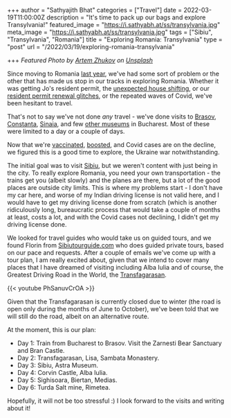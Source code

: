 +++
author = "Sathyajith Bhat"
categories = ["Travel"]
date = 2022-03-19T11:00:00Z
description = "It's time to pack up our bags and explore Transylvania!"
featured_image = "https://i.sathyabh.at/ss/transylvania.jpg"
meta_image = "https://i.sathyabh.at/ss/transylvania.jpg"
tags = ["Sibiu", "Transylvania", "Romania"]
title = "Exploring Romania: Transylvania"
type = "post"
url = "/2022/03/19/exploring-romania-transylvania"

+++
_Featured Photo by_ [_Artem Zhukov_](https://unsplash.com/@artemioz?utm_source=unsplash&utm_medium=referral&utm_content=creditCopyText) _on_ [_Unsplash_](https://unsplash.com/s/photos/transylvania?utm_source=unsplash&utm_medium=referral&utm_content=creditCopyText)

Since moving to Romania [last year](https://sathyabh.at/2022/01/08/a-look-back-at-2021/), we've had some sort of problem or the other that has made us stop in our tracks in exploring Romania. Whether it was getting Jo's resident permit, the [unexpected house shifting](https://sathyabh.at/2021/11/11/moving-house/), or our [resident permit renewal glitches](https://sathyabh.at/2021/12/25/blue-card-blues/), or the repeated waves of Covid, we've been hesitant to travel.

That's not to say we've not done _any_ travel - we've done visits to [Brasov](https://pics.sathyabh.at/brasov-2021), [Constanta](https://pics.sathyabh.at/constanta-2021), [Sinaia](https://pics.sathyabh.at/sinaia-2021), and few [other museums](https://pics.sathyabh.at/romania) in Bucharest. Most of these were limited to a day or a couple of days.

Now that we're [vaccinated](https://sathyabh.at/2021/06/21/getting-covid-19-vaccine-as-a-foreigner-in-romania/), [boosted](https://sathyabh.at/2022/01/03/covid-booster/), and Covid cases are on the decline, we figured this is a good time to explore, the Ukraine war notwithstanding.

The initial goal was to visit [Sibiu](https://en.wikipedia.org/wiki/Sibiu), but we weren't content with just being in the city. To really explore Romania, you need your own transportation - the trains get you (albeit slowly) and the planes are there, but a lot of the good places are outside city limits. This is where my problems start - I don't have my car here, and worse of my Indian driving license is not valid here, and I would have to get my driving license done from scratch (which is another ridiculously long, bureaucratic process that would take a couple of months at least, costs a lot, and with the Covid cases not declining, I didn't get my driving license done.

We looked for travel guides who would take us on guided tours, and we found Florin from [Sibiutourguide.com](https://sibiutourguide.com/) who does guided private tours, based on our pace and requests. After a couple of emails we've come up with a tour plan, I am really excited about, given that we intend to cover many places that I have dreamed of visiting including Alba Iulia and of course, the Greatest Driving Road in the World, the [Transfagarasan](https://en.wikipedia.org/wiki/Transf%C4%83g%C4%83r%C4%83%C8%99an).

{{< youtube PhSanuvCrOA >}}

Given that the Transfagarasan is currently closed due to winter (the road is open only during the months of June to October), we've been told that we will still do the road, albeit on an alternative route.

At the moment, this is our plan:

* Day 1: Train from Bucharest to Brasov. Visit the Zarnesti Bear Sanctuary and Bran Castle.
* Day 2: Transfagarasan, Lisa, Sambata Monastery.
* Day 3: Sibiu, Astra Museum.
* Day 4: Corvin Castle, Alba Iulia.
* Day 5: Sighisoara, Biertan, Medias.
* Day 6: Turda Salt mine, Rimetea.

Hopefully, it will not be too stressful :) I look forward to the visits and writing about it!